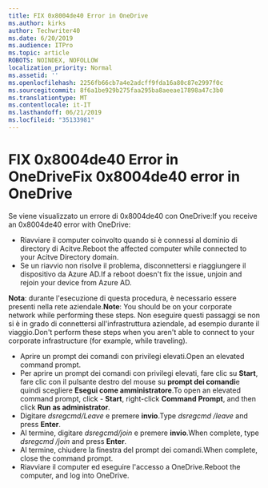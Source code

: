 ```yaml
---
title: FIX 0x8004de40 Error in OneDrive
ms.author: kirks
author: Techwriter40
ms.date: 6/20/2019
ms.audience: ITPro
ms.topic: article
ROBOTS: NOINDEX, NOFOLLOW
localization_priority: Normal
ms.assetid: ''
ms.openlocfilehash: 2256fb66cb7a4e2adcff9fda16a80c87e2997f0c
ms.sourcegitcommit: 8f6a1be929b275faa295ba8aeeae17898a47c3b0
ms.translationtype: MT
ms.contentlocale: it-IT
ms.lasthandoff: 06/21/2019
ms.locfileid: "35133981"
---
```

# <a name="fix-0x8004de40-error-in-onedrive"></a><span data-ttu-id="74304-102">FIX 0x8004de40 Error in OneDrive</span><span class="sxs-lookup"><span data-stu-id="74304-102">Fix 0x8004de40 error in OneDrive</span></span>

<span data-ttu-id="74304-103">Se viene visualizzato un errore di 0x8004de40 con OneDrive:</span><span class="sxs-lookup"><span data-stu-id="74304-103">If you receive an 0x8004de40 error with OneDrive:</span></span>

- <span data-ttu-id="74304-104">Riavviare il computer coinvolto quando si è connessi al dominio di directory di Acitve.</span><span class="sxs-lookup"><span data-stu-id="74304-104">Reboot the affected computer while connected to your Acitve Directory domain.</span></span>
- <span data-ttu-id="74304-105">Se un riavvio non risolve il problema, disconnettersi e riaggiungere il dispositivo da Azure AD.</span><span class="sxs-lookup"><span data-stu-id="74304-105">If a reboot doesn't fix the issue, unjoin and rejoin your device from Azure AD.</span></span> 

<span data-ttu-id="74304-106">**Nota**: durante l'esecuzione di questa procedura, è necessario essere presenti nella rete aziendale.</span><span class="sxs-lookup"><span data-stu-id="74304-106">**Note**: You should be on your corporate network while performing these steps.</span></span> <span data-ttu-id="74304-107">Non eseguire questi passaggi se non si è in grado di connettersi all'infrastruttura aziendale, ad esempio durante il viaggio.</span><span class="sxs-lookup"><span data-stu-id="74304-107">Don't perform these steps when you aren't able to connect to your corporate infrastructure (for example, while traveling).</span></span> 

- <span data-ttu-id="74304-108">Aprire un prompt dei comandi con privilegi elevati.</span><span class="sxs-lookup"><span data-stu-id="74304-108">Open an elevated command prompt.</span></span> 
- <span data-ttu-id="74304-109">Per aprire un prompt dei comandi con privilegi elevati, fare clic su **Start**, fare clic con il pulsante destro del mouse su **prompt dei comandi**e quindi scegliere **Esegui come amministratore**.</span><span class="sxs-lookup"><span data-stu-id="74304-109">To open an elevated command prompt, click - **Start**, right-click **Command Prompt**, and then click **Run as administrator**.</span></span>
- <span data-ttu-id="74304-110">Digitare *dsregcmd/Leave* e premere **invio**.</span><span class="sxs-lookup"><span data-stu-id="74304-110">Type *dsregcmd /leave* and press **Enter**.</span></span>
- <span data-ttu-id="74304-111">Al termine, digitare *dsregcmd/join* e premere **invio**.</span><span class="sxs-lookup"><span data-stu-id="74304-111">When complete, type *dsregcmd /join* and press **Enter**.</span></span>
- <span data-ttu-id="74304-112">Al termine, chiudere la finestra del prompt dei comandi.</span><span class="sxs-lookup"><span data-stu-id="74304-112">When complete, close the command prompt.</span></span>
- <span data-ttu-id="74304-113">Riavviare il computer ed eseguire l'accesso a OneDrive.</span><span class="sxs-lookup"><span data-stu-id="74304-113">Reboot the computer, and log into OneDrive.</span></span>